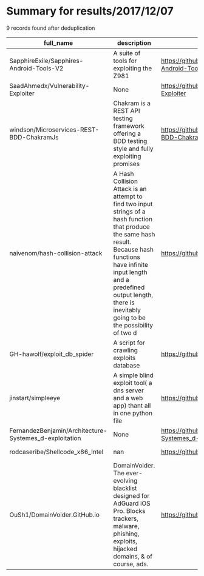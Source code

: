 
# Summary for results/2017/12/07
    
9 records found after deduplication

| full_name | description | html_url | matched_list | matched_count | pushed_at | size | stargazers_count | language | forks_count | vul_ids |
|--------------------------------------------------------|------------------------------------------------------------------------------------------------------------------------------------------------------------------------------------------------------------------------------------------------------------------|---------------------------------------------------------------------------|----------------|-----------------|---------------------------|--------|--------------------|--------------|---------------|-----------|
| SapphireExile/Sapphires-Android-Tools-V2 | A suite of tools for exploiting the Z981 | https://github.com/SapphireExile/Sapphires-Android-Tools-V2 | ['exploit'] | 1 | 2017-12-07 16:32:57+00:00 | 2924 | 0 | Visual Basic | 2 | [] |
| SaadAhmedx/Vulnerability-Exploiter | None | https://github.com/SaadAhmedx/Vulnerability-Exploiter | ['exploit'] | 1 | 2017-12-07 16:04:14+00:00 | 33 | 7 | Python | 2 | [] |
| windson/Microservices-REST-BDD-ChakramJs | Chakram is a REST API testing framework offering a BDD testing style and fully exploiting promises | https://github.com/windson/Microservices-REST-BDD-ChakramJs | ['exploit'] | 1 | 2017-12-07 08:40:00+00:00 | 11 | 1 | JavaScript | 0 | [] |
| naivenom/hash-collision-attack | A Hash Collision Attack is an attempt to find two input strings of a hash function that produce the same hash result. Because hash functions have infinite input length and a predefined output length, there is inevitably going to be the possibility of two d | https://github.com/naivenom/hash-collision-attack | ['exploit'] | 1 | 2017-12-07 16:22:44+00:00 | 60 | 5 | Python | 1 | [] |
| GH-hawolf/exploit_db_spider | A script for crawling exploits database | https://github.com/GH-hawolf/exploit_db_spider | ['exploit'] | 1 | 2017-12-07 08:46:20+00:00 | 12 | 0 | Python | 0 | [] |
| jinstart/simpleeye | A simple blind exploit tool( a dns server and a web app) thant all in one python file | https://github.com/jinstart/simpleeye | ['exploit'] | 1 | 2017-12-07 03:49:53+00:00 | 13 | 1 | Python | 0 | [] |
| FernandezBenjamin/Architecture-Systemes_d-exploitation | None | https://github.com/FernandezBenjamin/Architecture-Systemes_d-exploitation | ['exploit'] | 1 | 2017-12-07 10:38:13+00:00 | 0 | 0 | | 0 | [] |
| rodcaseribe/Shellcode_x86_Intel | nan | https://github.com/rodcaseribe/Shellcode_x86_Intel | ['shellcode'] | 1 | 2017-12-07 16:01:40+00:00 | 2 | 0 | C++ | 0 | [] |
| OuSh1/DomainVoider.GitHub.io | DomainVoider. The ever-evolving blacklist designed for AdGuard iOS Pro. Blocks trackers, malware, phishing, exploits, hijacked domains, & of course, ads. | https://github.com/OuSh1/DomainVoider.GitHub.io | ['exploit'] | 1 | 2017-12-07 17:25:43+00:00 | 616 | 0 | | 2 | [] |
